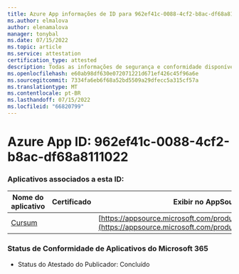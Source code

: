 ```yaml
---
title: Azure App informações de ID para 962ef41c-0088-4cf2-b8ac-df68a8111022
ms.author: elmalova
author: elenamalova
manager: tonybal
ms.date: 07/15/2022
ms.topic: article
ms.service: attestation
certification_type: attested
description: Todas as informações de segurança e conformidade disponíveis para 962ef41c-0088-4cf2-b8ac-df68a8111022.
ms.openlocfilehash: e60ab98df630e072071221d671ef426c45f96a6e
ms.sourcegitcommit: 7334fa6eb6f68a52bd5509a29dfecc5a315cf57a
ms.translationtype: MT
ms.contentlocale: pt-BR
ms.lasthandoff: 07/15/2022
ms.locfileid: "66820799"
---
```

# <a name="azure-app-id-962ef41c-0088-4cf2-b8ac-df68a8111022"></a>Azure App ID: 962ef41c-0088-4cf2-b8ac-df68a8111022


### <a name="apps-associated-with-this-id"></a>Aplicativos associados a esta ID:
| **Nome do aplicativo** | **Certificado** | **Exibir no AppSource** |
|--------------|---------------|-----------------------|
| [Cursum](../forward/WA200004407.md) |  | [https://appsource.microsoft.com/product/office/WA200004407](https://appsource.microsoft.com/product/office/WA200004407) |

### <a name="microsoft-365-app-compliance-status"></a>Status de Conformidade de Aplicativos do Microsoft 365
- Status do Atestado do Publicador: Concluído
